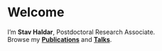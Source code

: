 # Welcome  
I’m **Stav Haldar**, Postdoctoral Research Associate.  
Browse my **[Publications](publications.md)** and **[Talks](talks.md)**.
